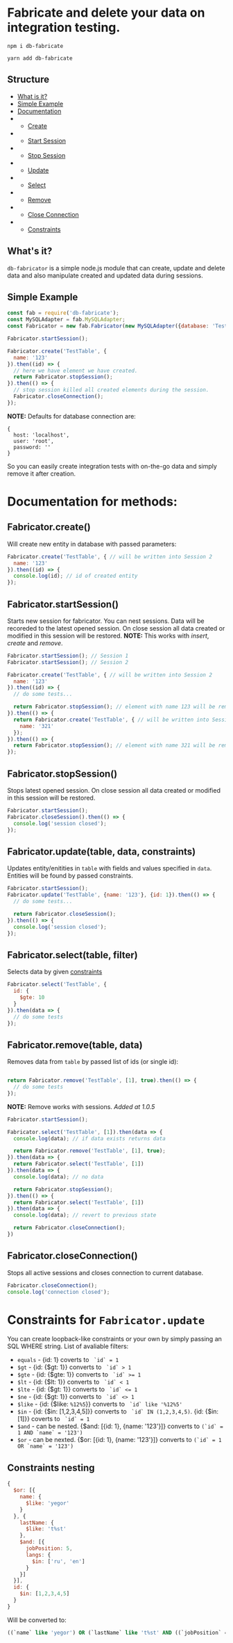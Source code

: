 # Fabricate and delete your data on integration testing.

`npm i db-fabricate`

`yarn add db-fabricate`

## Structure
- [What is it?](#what-is-it)
- [Simple Example](#example)
- [Documentation](#docs)
- - [Create](#create)
- - [Start Session](#start-session)
- - [Stop Session](#stop-session)
- - [Update](#update)
- - [Select](#select)
- - [Remove](#remove)
- - [Close Connection](#close-connection)
- - [Constraints](#constraints)

## <a name="what-is-it"></a> What's it?
`db-fabricator` is a simple node.js module that can create, update and delete data and also manipulate created and updated data during sessions.

## <a name="example"></a> Simple Example

```javascript
const fab = require('db-fabricate');
const MySQLAdapter = fab.MySQLAdapter;
const Fabricator = new fab.Fabricator(new MySQLAdapter({database: 'TestDatabase'})); // CHANGE YOUR DB CREDENTIALS HERE

Fabricator.startSession();

Fabricator.create('TestTable', {
  name: '123'
}).then((id) => {
  // here we have element we have created.
  return Fabricator.stopSession();
}).then(() => {
  // stop session killed all created elements during the session.
  Fabricator.closeConnection();
});
```

**NOTE:** Defaults for database connection are:
```
{
  host: 'localhost',
  user: 'root',
  password: ''
}
```

So you can easily create integration tests with on-the-go data and simply remove it after creation.

# <a name="#docs"></a> Documentation for methods:

## <a name="#create"></a> Fabricator.create()

Will create new entity in database with passed parameters:

```javascript
Fabricator.create('TestTable', { // will be written into Session 2
  name: '123'
}).then((id) => {
  console.log(id); // id of created entity
});
```

## <a name="#start-session"></a> Fabricator.startSession()

Starts new session for fabricator. You can nest sessions. Data will be recoreded to the latest opened session.
On close session all data created or modified in this session will be restored.
**NOTE:** This works with _insert_, _create_ and _remove_.

```javascript
Fabricator.startSession(); // Session 1
Fabricator.startSession(); // Session 2

Fabricator.create('TestTable', { // will be written into Session 2
  name: '123'
}).then((id) => {
  // do some tests...

  return Fabricator.stopSession(); // element with name 123 will be removed and Session 2 will be closed.
}).then(() => {
  return Fabricator.create('TestTable', { // will be written into Session 1
    name: '321'
  });
}).then(() => {
  return Fabricator.stopSession(); // element with name 321 will be removed. and Session 1 will be closed.
});

```


## <a name="#stop-session"></a> Fabricator.stopSession()

Stops latest opened session.
On close session all data created or modified in this session will be restored.

```javascript
Fabricator.startSession();
Fabricator.closeSession().then(() => {
  console.log('session closed');
});
```

## <a name="#update"></a> Fabricator.update(table, data, constraints)

Updates entity/enitities in `table` with fields and values specified in `data`. Entities will be found by passed constraints.

```javascript
Fabricator.startSession();
Fabricator.update('TestTable', {name: '123'}, {id: 1}).then(() => {
  // do some tests...

  return Fabricator.closeSession();
}).then(() => {
  console.log('session closed');
});
```

## <a name="#select"></a> Fabricator.select(table, filter)

Selects data by given [constraints](#constraints)

```javascript
Fabricator.select('TestTable', {
  id: {
    $gte: 10
  }
}).then(data => {
  // do some tests
});
```

## <a name="#remove"></a> Fabricator.remove(table, data)

Removes data from `table` by passed list of ids (or single id):

```javascript

return Fabricator.remove('TestTable', [1], true).then(() => {
  // do some tests
});
```

**NOTE:** Remove works with sessions. _Added at *1.0.5*_

```javascript
Fabricator.startSession();

Fabricator.select('TestTable', [1]).then(data => {
  console.log(data); // if data exists returns data

  return Fabricator.remove('TestTable', [1], true);
}).then(data => {
  return Fabricator.select('TestTable', [1])
}).then(data => {
  console.log(data); // no data

  return Fabricator.stopSession();
}).then(() => {
  return Fabricator.select('TestTable', [1])
}).then(data => {
  console.log(data); // revert to previous state

  return Fabricator.closeConnection();
})
```

## <a name="#close-connection"></a> Fabricator.closeConnection()

Stops all active sessions and closes connection to current database.

```javascript
Fabricator.closeConnection();
console.log('connection closed');
```

# <a name="constraints"></a> Constraints for `Fabricator.update`

You can create loopback-like constraints or your own by simply passing an SQL WHERE string.
List of avaliable filters:
- `equals` - {id: 1} coverts to `` `id` = 1``
- `$gt` - {id: {$gt: 1}} converts to `` `id` > 1``
- `$gte` - {id: {$gte: 1}} converts to `` `id` >= 1``
- `$lt` - {id: {$lt: 1}} converts to `` `id` < 1``
- `$lte` - {id: {$gt: 1}} converts to `` `id` <= 1``
- `$ne` - {id: {$gt: 1}} converts to `` `id` <> 1``
- `$like` - {id: {$like: `%12%5`}} converts to `` `id` like '%12%5'``
- `$in` - {id: {$in: [1,2,3,4,5]}} converts to `` `id` IN (1,2,3,4,5)``. {id: {$in:[1]}} coverts to `` `id` = 1``
- `$and` - can be nested. {$and: [{id: 1}, {name: '123'}]} converts to ``(`id` = 1 AND `name` = '123')``
- `$or` - can be nexted. {$or: [{id: 1}, {name: '123'}]} converts to ``(`id` = 1 OR `name` = '123')``

## Constraints nesting

```javascript
{
  $or: [{
    name: {
      $like: 'yegor'
    }
  }, {
    lastName: {
      $like: 't%st'
    },
    $and: [{
      jobPosition: 5,
      langs: {
        $in: ['ru', 'en']
      }
    }]
  }],
  id: {
    $in: [1,2,3,4,5]
  }
}
```

Will be converted to:
```sql
((`name` like 'yegor') OR (`lastName` like 't%st' AND ((`jobPosition` = 5 AND `langs` IN ('ru','en'))))) AND `id` IN (1,2,3,4,5)
```
